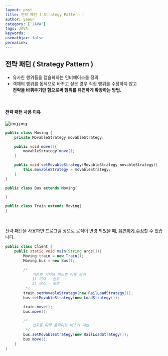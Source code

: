 ```yaml
---
layout: post
title: 전략 패턴 ( Strategy Pattern )
author: yeeun
category: ['JAVA']
tags: JAVA
keywords: 
usemathjax: false
permalink: 
---
```


## 전략 패턴 ( Strategy Pattern )
- 유사한 행위들을 캡슐화하는 인터페이스를 정의.
- 객체의 행위를 동적으로 바꾸고 싶은 경우 직접 행위를 수정하지 않고 <br/><b>전략을 바꿔주기만 함으로써 행위를 유연하게 확장하는 방법.</b>

<br/>

#### 전략 패턴 사용 이유
![img.png](../../../../../assets/img/posts/img.png)
```java
public class Moving {
    private MovableStrategy movableStrategy;

    public void move(){
        movableStrategy.move();
    }

    public void setMovableStrategy(MovableStrategy movableStrategy){
        this.movableStrategy = movableStrategy;
    }
}
```
```java
public class Bus extends Moving{

}
```
```java
public class Train extends Moving{
}
```

<br/>

전략 패턴을 사용하면 프로그램 상으로 로직이 변경 되었을 때, <u>유연하게 수정</u>할 수 있습니다.
```java
public class Client {
    public static void main(String args[]){
        Moving train = new Train();
        Moving bus = new Bus();

        /*
            기존의 기차와 버스의 이동 방식
            1) 기차 - 선로
            2) 버스 - 도로
         */
        train.setMovableStrategy(new RailLoadStrategy());
        bus.setMovableStrategy(new LoadStrategy());

        train.move();
        bus.move();

        /*
            선로를 따라 움직이는 버스가 개발
         */
        bus.setMovableStrategy(new RailLoadStrategy());
        bus.move();
    }
}
```